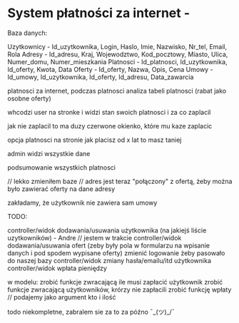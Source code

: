 # System płatności za internet - 

Baza danych:

Uzytkownicy - Id_uzytkownika, Login, Haslo, Imie, Nazwisko, Nr_tel, Email, Rola
Adresy - Id_adresu, Kraj, Wojewodztwo, Kod_pocztowy, Miasto, Ulica, Numer_domu, Numer_mieszkania
Platnosci - Id_platnosci, Id_uzytkownika, Id_oferty, Kwota, Data
Oferty - Id_oferty, Nazwa, Opis, Cena
Umowy - Id_umowy, Id_uzytkownika, Id_oferty, Id_adresu, Data_zawarcia

platnosci za internet, podczas platnosci analiza tabeli platnosci
(rabat jako osobne oferty)

whcodzi user na stronke i widzi stan swoich platnosci i za co zaplacil

jak nie zaplacil to ma duzy czerwone okienko, które mu kaze zaplacic

opcja platnosci na stronie
jak placisz od x lat to masz taniej

admin widzi wszystkie dane

podsumowanie wszystkich platnosci


// lekko zmieniłem baze
// adres jest teraz "połączony" z ofertą, żeby można było zawierać oferty na dane adresy

zakładamy, że użytkownik nie zawiera sam umowy

TODO:

controller/widok dodawania/usuwania użytkownika (na jakiejś liście uzytkowników) - Andre // jestem w trakcie
controller/widok dodawania/usuwania ofert (zeby były pola w formularzu na wpisanie danych i pod spodem wypisane oferty)
zmienić logowanie żeby pasowało do naszej bazy
controller/widok zmiany hasła/emailu/itd użytkownika
controller/widok wpłata pieniędzy

w modelu:
zrobić funkcje zwracającą ile musi zapłacić użytkownik
zrobić funkcje zwracającą użytkowników, krórzy nie zapłacili
zrobić funkcję wpłaty       // podajemy jako argument kto i ilość


todo niekompletne, zabralem sie za to za późno ¯\_(ツ)_/¯






